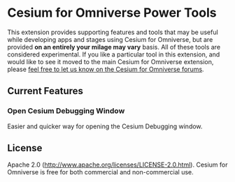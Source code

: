 # Cesium for Omniverse Power Tools

This extension provides supporting features and tools that may be useful while developing apps and stages using Cesium for Omniverse, but are provided **on an entirely your milage may vary** basis. All of these tools are considered experimental. If you like a particular tool in this extension, and would like to see it moved to the main Cesium for Omniverse extension, please [feel free to let us know on the Cesium for Omniverse forums](https://community.cesium.com/c/cesium-for-omniverse/14).

## Current Features

### Open Cesium Debugging Window

Easier and quicker way for opening the Cesium Debugging window.

## License

Apache 2.0 (http://www.apache.org/licenses/LICENSE-2.0.html). Cesium for Omniverse is free for both commercial and non-commercial use.
